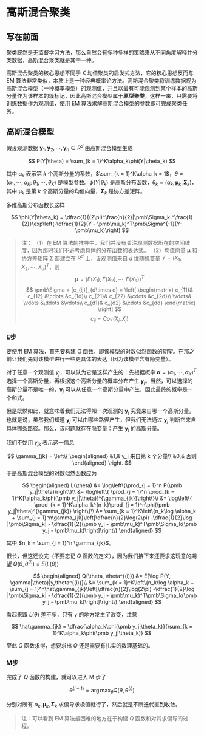 # 高斯混合聚类

## 写在前面

聚类既然是无监督学习方法，那么自然会有多种多样的策略来从不同角度解释并分类数据，高斯混合聚类就是其中一种。

高斯混合聚类的核心思想不同于 K 均值聚类的启发式方法，它的核心思想反而与 EM 算法非常类似，本质上是一种经典概率论方法。高斯混合聚类将训练数据视为高斯混合模型（一种概率模型）的观测值，并且以最有可能观测到某个样本的高斯分量作为该样本的簇标记，因此高斯混合模型属于**原型聚类**。这样一来，只需要将训练数据作为观测值，使用 EM 算法求解高斯混合模型的参数即可完成聚类任务。

## 高斯混合模型

假设观测数据 $\pmb y_1,\pmb y_2,\cdots,\pmb y_n\in R^d$ 由高斯混合模型生成

$$
P(Y|\theta) = \sum_{k = 1}^K\alpha_k\phi(Y|\theta_k)
$$

其中 $\alpha_k$ 表示第 $k$ 个高斯分量的系数，$\sum_{k = 1}^K\alpha_k = 1$，$\theta = (\alpha_1,\cdots,\alpha_K;\theta_1,\cdots,\theta_K)$ 是模型参数。$\phi(Y|\theta_k)$ 是高斯分布函数，$\theta_k = (\alpha_k, \pmb\mu_k, \pmb\Sigma_k)$，其中 $\pmb\mu_k$ 是第 $k$ 个高斯分量的均值向量，$\pmb\Sigma_k$ 是协方差矩阵。

多维高斯分布函数长这样

$$
\phi(Y|\theta_k) = \dfrac{1}{(2\pi)^\frac{n}{2}|\pmb\Sigma_k|^\frac{1}{2}}\exp\left(-\dfrac{1}{2}(Y - \pmb\mu_k)^T\pmb\Sigma^{-1}(Y-\pmb\mu_k)\right)
$$


> 注：
> （1）在 EM 算法的推导中，我们并没有关注观测数据所在的空间维度，因为那时我们不必考虑具体的分布函数的表达式。
> （2）均值向量 $\pmb\mu$ 和协方差矩阵 $\Sigma$ 都建立在 $R^d$ 上，设观测值来自 $d$ 维随机变量 $Y = (X_1,X_2,\cdots,X_d)^T$，则
> $$
 \pmb \mu = (E(X_1),E(X_2),\cdots,E(X_d))^T
  $$
> $$
 \pmb\Sigma = [c_{ij}]_{d\times d} = \left[
 \begin{matrix}
 c_{11}& c_{12} &\cdots &c_{1d}\\
 c_{21}& c_{22} &\cdots &c_{2d}\\
 \vdots& \vdots &\ddots &\vdots\\
 c_{d1}& c_{d2} &\cdots &c_{dd}
 \end{matrix}
 \right]
 $$
 > $$
  c_{ij} = Cov(X_i, X_j)
  $$
 
### E步

要使用 EM 算法，首先要构建 $Q$ 函数，即该模型的对数似然函数的期望。在那之前让我们先对该模型进行一些更具体的表达（因为该模型含有隐变量）。

对于任意一个观测值 $y_j$，可以认为它是这样产生的：先根据概率 $\pmb\alpha = (\alpha_1,\cdots,\alpha_K)^T$ 选择一个高斯分量，再根据这个高斯分量的概率分布产生 $\pmb y_j$。当然，可以选择的高斯分量不是唯一的，$\pmb y_j$ 可以从任意一个高斯分量中产生，因此最终的概率是一个和式。

但是既然如此，就意味着我们无法得知一次观测的 $\pmb y_j$ 究竟来自哪一个高斯分量。也就是说，虽然我们知道 $\pmb y_j$ 可以由哪些路径产生，但我们无法通过 $\pmb y_j$ 判断它来自具体哪条路径。那么，该问题就存在隐变量：产生 $\pmb y_j$ 的高斯分量。

我们不妨用 $\gamma_{jk}$ 表示这一信息

$$
\gamma_{jk} = \left\{
\begin{aligned}
&1,& y_j 来自第 k 个分量\\
&0,& 否则
\end{aligned}
\right.
$$
于是高斯混合模型的对数似然函数应为

$$
\begin{aligned}
L(\theta) 
&= \log\left\{\prod_{j = 1}^n P(\pmb y_j|\theta)\right\}\\
&= \log\left\{ \prod_{j = 1}^n \prod_{k = 1}^K[\alpha_k\phi(\pmb y_j|\theta)]^{\gamma_{jk}}\right\}\\
&= \log\left\{ \prod_{k = 1}^K\alpha_k^{n_k}\prod_{j = 1}^n\phi(\pmb y_j|\theta)^{\gamma_{jk}} \right\}\\
&= \sum_{k = 1}^K\left\{n_k\log \alpha_k + \sum_{j = 1}^n\gamma_{jk}\left[\dfrac{n}{2}\log(2\pi) -\dfrac{1}{2}\log |\pmb\Sigma_k| - \dfrac{1}{2}(\pmb y_j - \pmb\mu_k)^T\pmb\Sigma_k(\pmb y_j - \pmb\mu_k)\right]\right\}
\end{aligned}
$$

其中 $n_k = \sum_{j = 1}^n \gamma_{jk}$。

很长，但这还没完（不要忘记 $Q$ 函数的定义），因为我们接下来还要求这玩意的期望 $Q(\theta,\theta^{(i)}) = E(L(\theta))$

$$
\begin{aligned}
Q(\theta, \theta^{(i)}) 
&= E[\log P(Y, \gamma|\theta)|y,\theta^{(i)}]\\
&= \sum_{k = 1}^K\left\{n_k\log \alpha_k + \sum_{j = 1}^n\hat\gamma_{jk}\left[\dfrac{n}{2}\log(2\pi) -\dfrac{1}{2}\log |\pmb\Sigma_k| - \dfrac{1}{2}(\pmb y_j - \pmb\mu_k)^T\pmb\Sigma_k(\pmb y_j - \pmb\mu_k)\right]\right\}
\end{aligned}
$$

看起来跟 $L(\theta)$ 差不多，只有 $\gamma$ 的地方发生了改变，注意

$$
\hat\gamma_{jk} = \dfrac{\alpha_k\phi(\pmb y_j|\theta_k)}{\sum_{k = 1}^K\alpha_k\phi(\pmb y_j|\theta_k)}
$$

至此 $Q$ 函数求得，想要求出 $Q$ 还是需要有扎实的数理基础的。

### M步

完成了 $Q$ 函数的构建，就可以进入 M 步了

$$
\theta^{(i + 1)} = \arg\max_{\theta} Q(\theta,\theta^{(i)})
$$

分别对所有 $\alpha_k, \pmb\mu_k, \pmb\Sigma_k$ 求偏导求极值就行了，然后就是不断迭代直到收敛。

> 注：可以看到 EM 算法最困难的地方在于构建 $Q$ 函数和对其求偏导的过程。